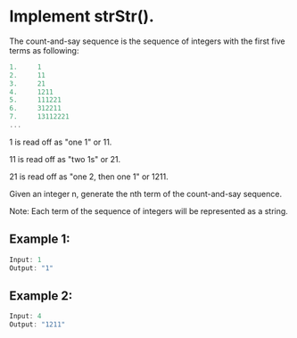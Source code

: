 # Implement strStr().

The count-and-say sequence is the sequence of integers with the first five terms as following:

```js
1.     1
2.     11
3.     21
4.     1211
5.     111221
6.     312211
7.     13112221 
...
```
1 is read off as "one 1" or 11.

11 is read off as "two 1s" or 21.

21 is read off as "one 2, then one 1" or 1211.

Given an integer n, generate the nth term of the count-and-say sequence.

Note: Each term of the sequence of integers will be represented as a string.

## Example 1:

```js
Input: 1
Output: "1"
```

## Example 2:

```js
Input: 4
Output: "1211"
```

